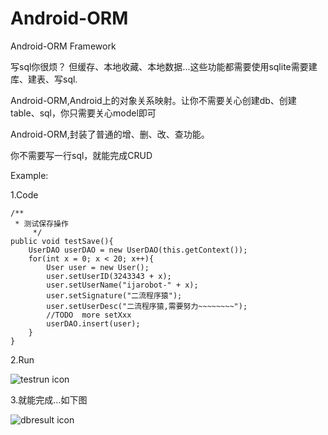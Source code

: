 Android-ORM
===========

Android-ORM Framework

写sql你很烦？
但缓存、本地收藏、本地数据…这些功能都需要使用sqlite需要建库、建表、写sql.

Android-ORM,Android上的对象关系映射。让你不需要关心创建db、创建table、sql，你只需要关心model即可

Android-ORM,封装了普通的增、删、改、查功能。

你不需要写一行sql，就能完成CRUD

Example:

1.Code

>
	/**
   	 * 测试保存操作
         */
	public void testSave(){
		UserDAO userDAO = new UserDAO(this.getContext());
		for(int x = 0; x < 20; x++){
			User user = new User();
			user.setUserID(3243343 + x);
			user.setUserName("ijarobot-" + x);
		    user.setSignature("二流程序猿");
		    user.setUserDesc("二流程序猿,需要努力~~~~~~~~");    
		    //TODO  more setXxx
		    userDAO.insert(user);
		}
	}
    
2.Run

![testrun icon](https://raw.github.com/ijarobot/Android-ORM/master/Screenshot/0130715150338.jpg)



3.就能完成…如下图

![dbresult icon](https://raw.github.com/ijarobot/Android-ORM/master/Screenshot/0130715150016.jpg)
